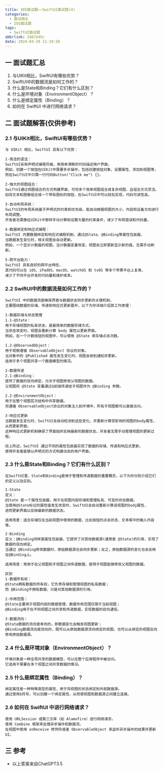 ```yaml
---
title: IOS面试题——SwiftUI面试题(4)
categories:
  - 面试相关
  - IOS面试题
tags:
  - SwiftUI面试题
abbrlink: 2467e95c
date: 2024-03-29 11:19:58
---
```

## 一 面试题汇总

1. 与UIKit相比，SwiftUI有哪些优势？
2. SwiftUI中的数据流是如何工作的？
3. 什么是State和Binding？它们有什么区别？
4. 什么是环境对象（EnvironmentObject）？
5. 什么是绑定属性（Binding）？<!--more-->
6. 如何在 SwiftUI 中进行网络请求？

## 二 面试题解答(仅供参考)

### 2.1 与UIKit相比，SwiftUI有哪些优势？

```
与 UIKit 相比，SwiftUI 具有以下优势：

1-简洁的语法：
SwiftUI采用声明式编程风格，用简单清晰的代码描述用户界面。
例如，创建一个按钮在UIKit中需要多步操作，包括创建按钮对象、设置属性、添加到视图等，
而在SwiftUI中只需一行代码Button("Click me") {}。

2-强大的视图组合：
SwiftUI通过视图组合的方式构建界面，可将多个简单视图组合成复杂视图，且组合方式灵活。
如将文本和图像组合成一个带有图标的按钮，在SwiftUI中可以轻松实现，代码可读性高。

3-自动布局系统：
SwiftUI的布局系统基于声明式的约束和优先级，能自动根据视图的大小、内容和设备方向进行布局调整。
开发者无需像在UIKit中那样手动计算和设置大量的约束条件，减少了布局错误和代码量。

4-数据绑定和响应式编程：
SwiftUI 内置数据绑定和响应式编程机制，通过@State、@Binding等属性包装器，
当数据发生变化时，相关视图会自动更新。
例如，一个显示计数器的视图，当计数器变量改变，视图会立即更新显示新的值，无需手动刷新。

5-跨平台能力：
SwiftUI 具有良好的跨平台特性，
其代码可以在 iOS、iPadOS、macOS、watchOS 和 tvOS 等多个苹果平台上复用，
减少了不同平台开发的代码量和维护成本。
```

### 2.2 SwiftUI中的数据流是如何工作的？

```
SwiftUI 中的数据流是确保界面与数据状态同步更新的关键机制，
主要围绕数据的存储、传递和响应式更新展开，以下为你详细介绍其工作原理：

1-数据存储与状态管理
1.1-@State：
用于存储视图的私有状态，是最简单的数据存储方式。
当状态改变时，视图会重新计算 body 属性以更新界面。
例如，在一个计数按钮的视图中，可以使用 @State 来存储点击次数。

1.2-@ObservedObject：
用于观察遵循 ObservableObject 协议的对象。
当对象中的 @Published 属性发生变化时，视图会收到通知并更新。
适用于多个视图共享一个数据模型的情况。

2-数据传递
2.1-@Binding：
提供了数据的双向绑定，允许子视图修改父视图的数据。
父视图将 @State 变量通过$前缀传递给子视图作为 @Binding 参数。

2.2-@EnvironmentObject：
用于在整个视图层次结构中共享数据。
将遵循 ObservableObject协议的对象注入到环境中，所有子视图都可以直接访问。

3-响应式更新
当数据发生变化时，SwiftUI会自动检测到这些变化，并重新计算受影响的视图的body属性，从而更新界面。
这种响应式更新机制确保了界面始终反映最新的数据状态，开发者无需手动管理视图的更新过程。

综上所述，SwiftUI 通过不同的属性包装器实现了数据的存储、传递和响应式更新，
使得开发者能够以声明式的方式构建动态的用户界面。
```

### 2.3 什么是State和Binding？它们有什么区别？

```
在SwiftUI里，State和Binding是用于管理和传递数据的重要概念，以下为你分别介绍它们的定义以及区别。

1-State
定义：
@State 是一个属性包装器，用于在视图内部存储和管理私有、可变的状态数据。
当使用@State标记的属性值发生改变时，SwiftUI会自动重新计算该视图的body属性，
进而更新界面以反映最新的数据状态。

适用场景：适合存储仅在当前视图中使用的数据，比如按钮的点击状态、文本框中的输入内容等。

2-Binding
定义：@Binding同样是属性包装器，它提供了对其他数据源(通常是 @State)的引用，实现了数据的双向绑定。
当通过 @Binding修改数据时，原始数据源也会同步更新；反之，原始数据源的变化也会反映在@Binding上。

适用场景：常用于在父视图和子视图之间传递数据，使得子视图能够修改父视图的数据。

区别
1-数据所有权：
@State拥有数据的所有权，它负责存储和管理视图的私有数据；
而 @Binding不拥有数据，只是对其他数据源的引用。

2-作用范围：
@State主要用于视图内部的数据管理，数据作用范围仅限于当前视图；
@Binding用于在不同视图之间共享和传递数据，实现数据的双向通信。

3-数据流向：
@State数据的流向是单向的，即数据变化会触发视图更新；
@Binding数据流向是双向的，既可以从原始数据源流向绑定的视图，也可以从绑定的视图反向修改原始数据源。
```

### 2.4 什么是环境对象（EnvironmentObject）？

```
环境对象是一种全局共享的数据模型，可以在整个应用程序中被访问。
它适用于需要在多个视图之间共享数据的情况。
```
### 2.5 什么是绑定属性（Binding）？

```
绑定属性是一种特殊类型的属性，用于将视图的状态绑定到外部数据源。
通过使用$符号，可以创建一个绑定属性，从而使视图和数据源之间建立连接。
```
### 2.6 如何在 SwiftUI 中进行网络请求？

```
使用 URLSession 或第三方库（如 Alamofire）进行网络请求。
使用 Combine 框架来处理异步操作和数据流。
在视图中使用 onReceive 修饰符或者 ObservableObject 来监听异步操作的结果并更新 UI。
```

## 三 参考

* 以上答案来自ChatGPT3.5

